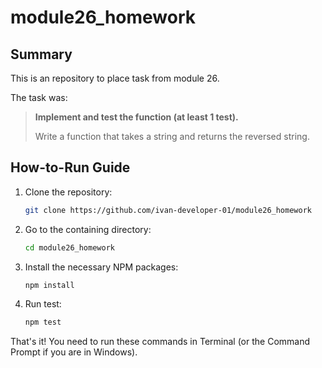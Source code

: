# module26_homework

## Summary

This is an repository to place task from module 26.

The task was:

> **Implement and test the function (at least 1 test).**
>
> Write a function that takes a string and returns the reversed string.

## How-to-Run Guide

1. Clone the repository:

   ```bash
   git clone https://github.com/ivan-developer-01/module26_homework
   ```

2. Go to the containing directory:

   ```bash
   cd module26_homework
   ```

3. Install the necessary NPM packages:

   ```bash
   npm install
   ```

4. Run test:

   ```bash
   npm test
   ```

That's it! You need to run these commands in Terminal (or the Command Prompt if you are in Windows).
